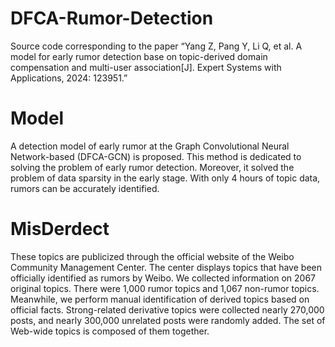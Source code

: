 # DFCA-Rumor-Detection

Source code corresponding to the paper “Yang Z, Pang Y, Li Q, et al. A model for early rumor detection base on topic-derived domain compensation and multi-user association[J]. Expert Systems with Applications, 2024: 123951.”

# Model

A detection model of early rumor at the Graph Convolutional Neural Network-based (DFCA-GCN) is proposed. This method is dedicated to solving the problem of early rumor detection. Moreover, it solved the problem of data sparsity in the early stage. With only 4 hours of topic data, rumors can be accurately identified.

# MisDerdect

These topics are publicized through the official website of the Weibo Community Management Center. The center displays topics that have been officially identified as rumors by Weibo. We collected information on 2067 original topics. There were 1,000 rumor topics and 1,067 non-rumor topics. Meanwhile, we perform manual identification of derived topics based on official facts. Strong-related derivative topics were collected nearly 270,000 posts, and nearly 300,000 unrelated posts were randomly added. The set of Web-wide topics is composed of them together. 
